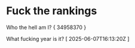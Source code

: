# Fuck the rankings

Who the hell am I?
{ 34958370 }

What fucking year is it?
[ 2025-06-07T16:13:20Z ]
